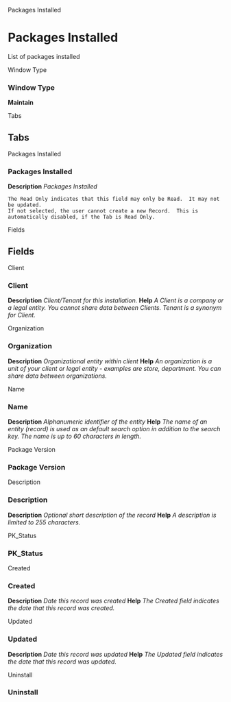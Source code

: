 
Packages Installed
# Packages Installed


List of packages installed

Window Type
### Window Type

**Maintain**


Tabs
## Tabs


Packages Installed
### Packages Installed

**Description**
 *Packages Installed*

```
The Read Only indicates that this field may only be Read.  It may not be updated.
If not selected, the user cannot create a new Record.  This is automatically disabled, if the Tab is Read Only.
```
Fields
## Fields


Client
### Client

**Description**
 *Client/Tenant for this installation.*
**Help**
 *A Client is a company or a legal entity. You cannot share data between Clients. Tenant is a synonym for Client.*

Organization
### Organization

**Description**
 *Organizational entity within client*
**Help**
 *An organization is a unit of your client or legal entity - examples are store, department. You can share data between organizations.*

Name
### Name

**Description**
 *Alphanumeric identifier of the entity*
**Help**
 *The name of an entity (record) is used as an default search option in addition to the search key. The name is up to 60 characters in length.*

Package Version
### Package Version


Description
### Description

**Description**
 *Optional short description of the record*
**Help**
 *A description is limited to 255 characters.*

PK_Status
### PK_Status


Created
### Created

**Description**
 *Date this record was created*
**Help**
 *The Created field indicates the date that this record was created.*

Updated
### Updated

**Description**
 *Date this record was updated*
**Help**
 *The Updated field indicates the date that this record was updated.*

Uninstall
### Uninstall

